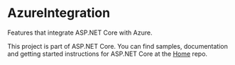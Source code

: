 AzureIntegration
===

Features that integrate ASP.NET Core with Azure.

This project is part of ASP.NET Core. You can find samples, documentation and getting started instructions for ASP.NET Core at the [Home](https://github.com/aspnet/home) repo.
